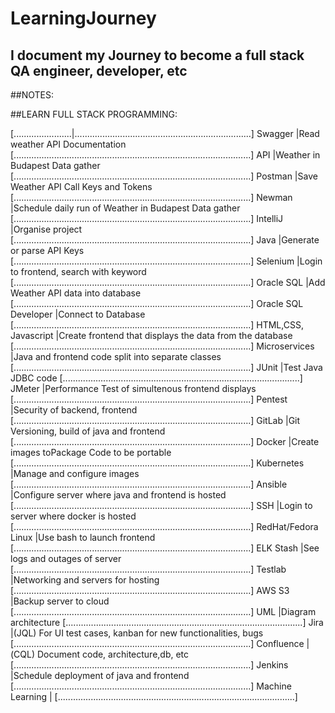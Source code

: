 # LearningJourney
## I document my Journey to become a full stack QA engineer, developer, etc


##NOTES:







##LEARN FULL STACK PROGRAMMING:

[.......................|......................................................................]
Swagger                 |Read weather API Documentation
[..............................................................................................]
API                     |Weather in Budapest Data gather
[..............................................................................................]
Postman                 |Save Weather API Call Keys and Tokens
[..............................................................................................]
Newman                  |Schedule daily run of Weather in Budapest Data gather
[..............................................................................................]
IntelliJ                |Organise project
[..............................................................................................]
Java                    |Generate or parse API Keys
[..............................................................................................]
Selenium                |Login to frontend, search with keyword
[..............................................................................................]
Oracle SQL              |Add Weather API data into database
[..............................................................................................]
Oracle SQL Developer    |Connect to Database
[..............................................................................................]
HTML,CSS, Javascript    |Create frontend that displays the data from the database
[..............................................................................................]
Microservices           |Java and frontend code split into separate classes
[..............................................................................................]
JUnit                   |Test Java JDBC code
[..............................................................................................]
JMeter                  |Performance Test of simultenous frontend displays
[..............................................................................................]
Pentest                 |Security of backend, frontend
[..............................................................................................]
GitLab                  |Git Versioning, build of java and frontend
[..............................................................................................]
Docker                  |Create images toPackage Code to be portable
[..............................................................................................]
Kubernetes              |Manage and configure images
[..............................................................................................]
Ansible                 |Configure server where java and frontend is hosted
[..............................................................................................]
SSH                     |Login to server where docker is hosted
[..............................................................................................]
RedHat/Fedora Linux     |Use bash to launch frontend
[..............................................................................................]
ELK Stash               |See logs and outages of server
[..............................................................................................]
Testlab                 |Networking and servers for hosting
[..............................................................................................]
AWS S3                  |Backup server to cloud
[..............................................................................................]
UML                     |Diagram architecture
[..............................................................................................]
Jira                    |(JQL) For UI test cases, kanban for new functionalities, bugs
[..............................................................................................]
Confluence              |(CQL) Document code, architecture,db, etc
[..............................................................................................]
Jenkins                 |Schedule deployment of java and frontend
[..............................................................................................]
Machine Learning        |
[..............................................................................................]
